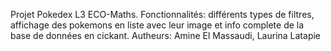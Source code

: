 Projet Pokedex L3 ECO-Maths.
Fonctionnalités:
différents types de filtres, affichage des pokemons en liste avec leur image et info complete de la base de données en cickant.
Autheurs: Amine El Massaudi, Laurina Latapie
